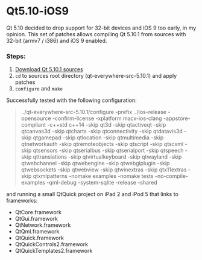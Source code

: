 # Qt5.10-iOS9
Qt 5.10 decided to drop support for 32-bit devices and iOS 9 too early, in my opinion. This set of patches allows compiling Qt 5.10.1 from sources with 32-bit (armv7 / i386) and iOS 9 enabled.

### Steps:

1. [Download Qt 5.10.1 sources](https://download.qt.io/official_releases/qt/5.10/5.10.1/single/qt-everywhere-src-5.10.1.tar.xz)
2. `cd` to sources root directory (qt-everywhere-src-5.10.1) and apply patches
3. `configure` and `make`

Successfully tested with the following configuration:

> ../qt-everywhere-src-5.10.1/configure -prefix ../ios-release -opensource -confirm-license -xplatform macx-ios-clang -appstore-compliant -c++std c++14 -skip qt3d -skip qtactiveqt -skip qtcanvas3d -skip qtcharts -skip qtconnectivity -skip qtdatavis3d -skip qtgamepad -skip qtlocation -skip qtmultimedia -skip qtnetworkauth -skip qtremoteobjects -skip qtscript -skip qtscxml -skip qtsensors -skip qtserialbus -skip qtserialport -skip qtspeech -skip qttranslations -skip qtvirtualkeyboard -skip qtwayland -skip qtwebchannel -skip qtwebengine -skip qtwebglplugin -skip qtwebsockets -skip qtwebview -skip qtwinextras -skip qtx11extras -skip qtxmlpatterns -nomake examples -nomake tests -no-compile-examples -qml-debug -system-sqlite -release -shared

and running a small QtQuick project on iPad 2 and iPod 5 that links to frameworks:

- QtCore.framework
- QtGui.framework
- QtNetwork.framework
- QtQml.framework
- QtQuick.framework
- QtQuickControls2.framework
- QtQuickTemplates2.framework
